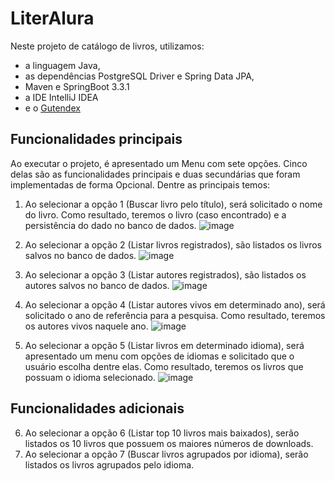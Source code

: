 # LiterAlura

Neste projeto de catálogo de livros, utilizamos:
- a linguagem Java, 
- as dependências PostgreSQL Driver e Spring Data JPA, 
- Maven e SpringBoot 3.3.1
- a IDE IntelliJ IDEA
- e o [Gutendex](https://gutendex.com/)

## Funcionalidades principais
Ao executar o projeto, é apresentado um Menu com sete opções. Cinco delas são as funcionalidades principais e duas secundárias que foram implementadas de forma Opcional. Dentre as principais temos:

1. Ao selecionar a opção 1 (Buscar livro pelo título), será solicitado o nome do livro.
   Como resultado, teremos o livro (caso encontrado) e a persistência do dado no banco de dados.
![image](https://github.com/user-attachments/assets/6604e358-4abb-4923-9f54-d1bd0b38a1dd)

2. Ao selecionar a opção 2 (Listar livros registrados), são listados os livros salvos no banco de dados.
![image](https://github.com/user-attachments/assets/05635589-e76a-4486-b7bc-85efd0a4d70d)

3. Ao selecionar a opção 3 (Listar autores registrados), são listados os autores salvos no banco de dados.
![image](https://github.com/user-attachments/assets/2ef6add5-b6b5-46a9-8fb1-0390b8a54c40)

4.  Ao selecionar a opção 4 (Listar autores vivos em determinado ano), será solicitado o ano de referência para a pesquisa.
   Como resultado, teremos os autores vivos naquele ano.
![image](https://github.com/user-attachments/assets/337ffed8-0c64-4f52-9e0b-34e894d4231a)

5. Ao selecionar a opção 5 (Listar livros em determinado idioma), será apresentado um menu com opções de idiomas e solicitado que o usuário escolha dentre elas.
   Como resultado, teremos os livros que possuam o idioma selecionado.
![image](https://github.com/user-attachments/assets/342e7a9b-c70f-447d-a509-1e3d9355ebdd)

## Funcionalidades adicionais

6. Ao selecionar a opção 6 (Listar top 10 livros mais baixados), serão listados os 10 livros que possuem os maiores números de downloads.
7. Ao selecionar a opção 7 (Buscar livros agrupados por idioma), serão listados os livros agrupados pelo idioma.

